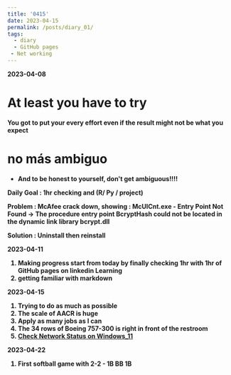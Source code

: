 ```yaml
---
title: '0415'
date: 2023-04-15
permalink: /posts/diary_01/
tags:
  - diary
  - GitHub pages
 - Net working
---
```


<b>2023-04-08<b>
# At least you have to try
You got to put your every effort even if the result might not be what you expect
# no más ambiguo
* And to be honest to yourself, don't get ambiguous!!!!

Daily Goal : 1hr checking and (R/ Py / project)

Problem : McAfee crack down, showing : McUICnt.exe - Entry Point Not Found
-> The procedure entry point BcryptHash could not be located in the dynamic link library bcrypt.dll

Solution : Uninstall then reinstall

<b>2023-04-11<b>
1. Making progress start from today by finally checking 1hr with 1hr of GitHub pages on linkedin Learning
2. getting familiar with markdown

<b>2023-04-15<b>
1. Trying to do as much as possible
2. The scale of AACR is huge
3. Apply as many jobs as I can
4. The 34 rows of Boeing 757-300 is right in front of the restroom
5. [Check Network Status on Windows_11](https://support.microsoft.com/zh-hk/windows/%E6%AA%A2%E6%9F%A5%E7%B6%B2%E8%B7%AF%E9%80%A3%E7%B7%9A%E7%8B%80%E6%85%8B-efb4fb41-f751-567a-f60f-aac9114659a5#WindowsVersion=Windows_11)

<b>2023-04-22<b>
1. First softball game with 2-2 - 1B BB 1B

